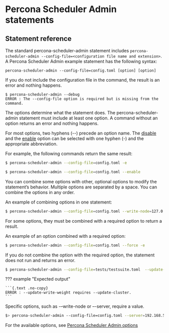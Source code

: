 # Percona Scheduler Admin statements

## Statement reference

The standard percona-scheduler-admin statement includes
`percona-scheduler-admin --config-file=<configuration file name and
extension>`. A Percona Scheduler Admin example statement has the following syntax:

```{.text .no-copy}
percona-scheduler-admin --config-file=config.toml [option] [option]
```

If you do not include the configuration file in the command, the result is an error and nothing happens.

```{.text .no-copy}
$ percona-scheduler-admin --debug
ERROR : The --config-file option is required but is missing from the command.
```

The options determine what the statement does. The percona-scheduler-admin statement must include at least one option. A command without an option returns an error and nothing happens.

For most options, two hyphens (--) precede an option name. The [disable](./percona-scheduler-admin-options-detail.md#-disable---d) and the [enable](./percona-scheduler-admin-options-detail.md#–enable---e) option can be selected with one hyphen (-) and the appropriate abbreviation.

For example, the following commands return the same result:

```{.bash data-prompt="$"}
$ percona-scheduler-admin --config-file=config.toml -e

$ percona-scheduler-admin --config-file=config.toml --enable
```

You can combine some options with other, optional options to modify the statement’s behavior. Multiple options are separated by a space. You can combine the options in any order.

An example of combining options in one statement:

```{.bash data-prompt="$"}
$ percona-scheduler-admin --config-file=config.toml --write-node=127.0.0.1:4130 --update-cluster
```

For some options, they must be combined with a required option to return a result.

An example of an option combined with a required option:

```{.bash data-prompt="$"}
$ percona-scheduler-admin --config-file=config.toml --force -e
```

If you do not combine the option with the required option, the statement does not run and returns an error.

```{.bash data-prompt="$"}
$ percona-scheduler-admin --config-file=tests/testsuite.toml  --update-write-weight="127.0.0.1:33,112"
```

??? example "Expected output"

    ```{.text .no-copy}
    ERROR : --update-write-weight requires --update-cluster.
    ```

Specific options, such as -–write-node or –-server, require a value.

```{.bash data-prompt="$>"}
$> percona-scheduler-admin --config-file=config.toml --server=192.168.56.32:3306
```

For the available options, see [Percona Scheduler Admin options](percona-scheduler-admin-options-detail.md)
